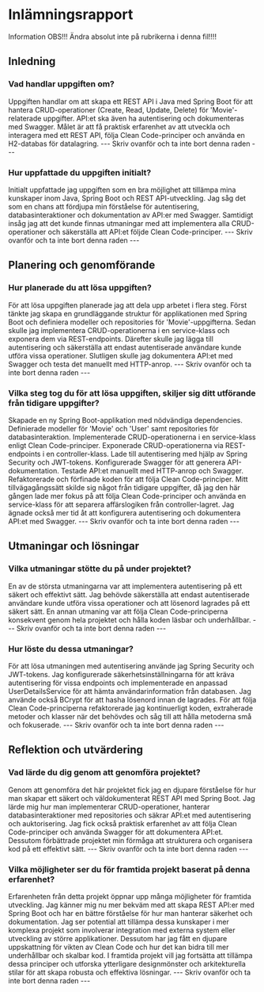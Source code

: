 # Inlämningsrapport

Information
OBS!!! Ändra absolut inte på rubrikerna i denna fil!!!!

## Inledning

### Vad handlar uppgiften om?
Uppgiften handlar om att skapa ett REST API i Java med Spring Boot för att hantera CRUD-operationer (Create, Read, Update, Delete) för 'Movie'-relaterade uppgifter. API:et ska även ha autentisering och dokumenteras med Swagger. Målet är att få praktisk erfarenhet av att utveckla och interagera med ett REST API, följa Clean Code-principer och använda en H2-databas för datalagring.
--- Skriv ovanför och ta inte bort denna raden ---

### Hur uppfattade du uppgiften initialt?
Initialt uppfattade jag uppgiften som en bra möjlighet att tillämpa mina kunskaper inom Java, Spring Boot och REST API-utveckling. Jag såg det som en chans att fördjupa min förståelse för autentisering, databasinteraktioner och dokumentation av API:er med Swagger. Samtidigt insåg jag att det kunde finnas utmaningar med att implementera alla CRUD-operationer och säkerställa att API:et följde Clean Code-principer.
--- Skriv ovanför och ta inte bort denna raden ---

## Planering och genomförande

### Hur planerade du att lösa uppgiften?
För att lösa uppgiften planerade jag att dela upp arbetet i flera steg. Först tänkte jag skapa en grundläggande struktur för applikationen med Spring Boot och definiera modeller och repositories för 'Movie'-uppgifterna. Sedan skulle jag implementera CRUD-operationerna i en service-klass och exponera dem via REST-endpoints. Därefter skulle jag lägga till autentisering och säkerställa att endast autentiserade användare kunde utföra vissa operationer. Slutligen skulle jag dokumentera API:et med Swagger och testa det manuellt med HTTP-anrop.
--- Skriv ovanför och ta inte bort denna raden ---

### Vilka steg tog du för att lösa uppgiften, skiljer sig ditt utförande från tidigare uppgifter?
Skapade en ny Spring Boot-applikation med nödvändiga dependencies.
Definierade modeller för 'Movie' och 'User' samt repositories för databasinteraktion.
Implementerade CRUD-operationerna i en service-klass enligt Clean Code-principer.
Exponerade CRUD-operationerna via REST-endpoints i en controller-klass.
Lade till autentisering med hjälp av Spring Security och JWT-tokens.
Konfigurerade Swagger för att generera API-dokumentation.
Testade API:et manuellt med HTTP-anrop och Swagger.
Refaktorerade och förfinade koden för att följa Clean Code-principer.
Mitt tillvägagångssätt skilde sig något från tidigare uppgifter, då jag den här gången lade mer fokus på att följa Clean Code-principer och använda en service-klass för att separera affärslogiken från controller-lagret. Jag ägnade också mer tid åt att konfigurera autentisering och dokumentera API:et med Swagger.
--- Skriv ovanför och ta inte bort denna raden ---

## Utmaningar och lösningar

### Vilka utmaningar stötte du på under projektet?
En av de största utmaningarna var att implementera autentisering på ett säkert och effektivt sätt. Jag behövde säkerställa att endast autentiserade användare kunde utföra vissa operationer och att lösenord lagrades på ett säkert sätt. En annan utmaning var att följa Clean Code-principerna konsekvent genom hela projektet och hålla koden läsbar och underhållbar.
--- Skriv ovanför och ta inte bort denna raden ---

### Hur löste du dessa utmaningar?
För att lösa utmaningen med autentisering använde jag Spring Security och JWT-tokens. Jag konfigurerade säkerhetsinställningarna för att kräva autentisering för vissa endpoints och implementerade en anpassad UserDetailsService för att hämta användarinformation från databasen. Jag använde också BCrypt för att hasha lösenord innan de lagrades. För att följa Clean Code-principerna refaktorerade jag kontinuerligt koden, extraherade metoder och klasser när det behövdes och såg till att hålla metoderna små och fokuserade.
--- Skriv ovanför och ta inte bort denna raden ---

## Reflektion och utvärdering

### Vad lärde du dig genom att genomföra projektet?
Genom att genomföra det här projektet fick jag en djupare förståelse för hur man skapar ett säkert och väldokumenterat REST API med Spring Boot. Jag lärde mig hur man implementerar CRUD-operationer, hanterar databasinteraktioner med repositories och säkrar API:et med autentisering och auktorisering. Jag fick också praktisk erfarenhet av att följa Clean Code-principer och använda Swagger för att dokumentera API:et. Dessutom förbättrade projektet min förmåga att strukturera och organisera kod på ett effektivt sätt.
--- Skriv ovanför och ta inte bort denna raden ---

### Vilka möjligheter ser du för framtida projekt baserat på denna erfarenhet?
Erfarenheten från detta projekt öppnar upp många möjligheter för framtida utveckling. Jag känner mig nu mer bekväm med att skapa REST API:er med Spring Boot och har en bättre förståelse för hur man hanterar säkerhet och dokumentation. Jag ser potential att tillämpa dessa kunskaper i mer komplexa projekt som involverar integration med externa system eller utveckling av större applikationer. Dessutom har jag fått en djupare uppskattning för vikten av Clean Code och hur det kan bidra till mer underhållbar och skalbar kod. I framtida projekt vill jag fortsätta att tillämpa dessa principer och utforska ytterligare designmönster och arkitekturella stilar för att skapa robusta och effektiva lösningar.
--- Skriv ovanför och ta inte bort denna raden ---
